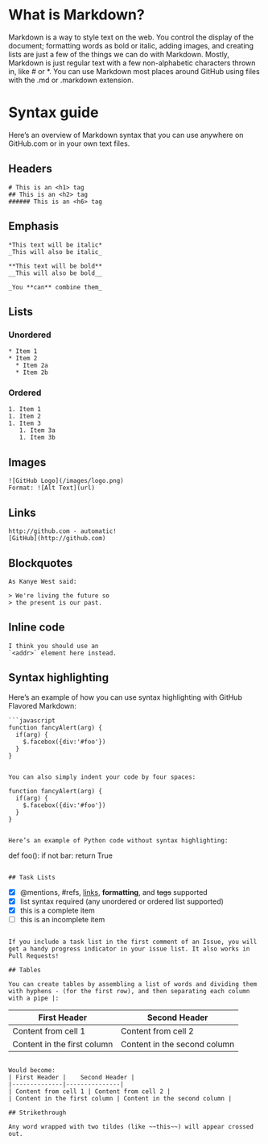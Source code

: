 # What is Markdown?

Markdown is a way to style text on the web. You control the display of the document; formatting words as bold or italic, adding images, and creating lists are just a few of the things we can do with Markdown. Mostly, Markdown is just regular text with a few non-alphabetic characters thrown in, like # or *. You can use Markdown most places around GitHub using files with the .md or .markdown extension.

# Syntax guide

Here’s an overview of Markdown syntax that you can use anywhere on GitHub.com or in your own text files.

## Headers
```
# This is an <h1> tag
## This is an <h2> tag
###### This is an <h6> tag
```

## Emphasis
```
*This text will be italic*
_This will also be italic_

**This text will be bold**
__This will also be bold__

_You **can** combine them_
```

## Lists

### Unordered
```
* Item 1
* Item 2
  * Item 2a
  * Item 2b
```

### Ordered
```
1. Item 1
1. Item 2
1. Item 3
   1. Item 3a
   1. Item 3b
```

## Images
```
![GitHub Logo](/images/logo.png)
Format: ![Alt Text](url)
```

## Links
```
http://github.com - automatic!
[GitHub](http://github.com)
```

## Blockquotes
```
As Kanye West said:

> We're living the future so
> the present is our past.
```

## Inline code
```
I think you should use an
`<addr>` element here instead.
```

## Syntax highlighting

Here’s an example of how you can use syntax highlighting with GitHub Flavored Markdown:
```
```javascript
function fancyAlert(arg) {
  if(arg) {
    $.facebox({div:'#foo'})
  }
}
```
```

You can also simply indent your code by four spaces:
```
    function fancyAlert(arg) {
      if(arg) {
        $.facebox({div:'#foo'})
      }
    }
```

Here’s an example of Python code without syntax highlighting:
```
def foo():
    if not bar:
        return True
```

## Task Lists
```
- [x] @mentions, #refs, [links](), **formatting**, and <del>tags</del> supported
- [x] list syntax required (any unordered or ordered list supported)
- [x] this is a complete item
- [ ] this is an incomplete item
```

If you include a task list in the first comment of an Issue, you will get a handy progress indicator in your issue list. It also works in Pull Requests!

## Tables

You can create tables by assembling a list of words and dividing them with hyphens - (for the first row), and then separating each column with a pipe |:
```
| First Header |	Second Header |
|--------------|---------------|
| Content from cell 1 |	Content from cell 2 |
| Content in the first column |	Content in the second column |
```

Would become:
| First Header |	Second Header |
|--------------|---------------|
| Content from cell 1 |	Content from cell 2 |
| Content in the first column |	Content in the second column |

## Strikethrough

Any word wrapped with two tildes (like ~~this~~) will appear crossed out.
